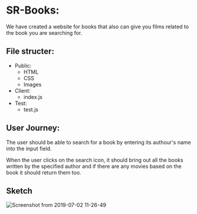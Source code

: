 # SR-Books:

We have created a website for books that also can give you films related to the
book you are searching for.

## File structer:

- Public:
  - HTML
  - CSS
  - Images
- Client:
  - index.js
- Test:
  - test.js

## User Journey:

The user should be able to search for a book by entering its authour's name into
the input field.

When the user clicks on the search icon, it should bring out all the books
written by the specified author and if there are any movies based on the book it
should return them too.

## Sketch
![Screenshot from 2019-07-02 11-26-49](https://user-images.githubusercontent.com/47992412/60499527-4ca4ca00-9cc1-11e9-9ec5-76b0cbfffee4.png)

